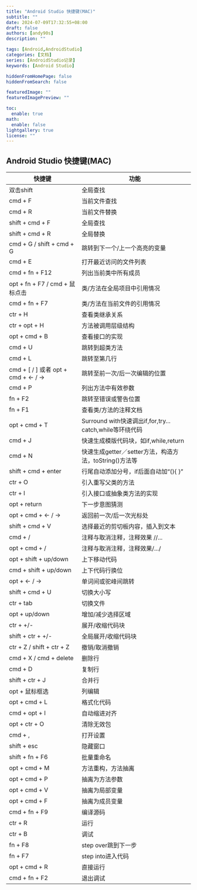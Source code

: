 ```yaml
---
title: "Android Studio 快捷键(MAC)"
subtitle: ""
date: 2024-07-09T17:32:55+08:00
draft: false
authors: [andy90s]
description: ""

tags: [Android,AndroidStudio]
categories: [文档]
series: [AndroidStudio记录]
keywords: [Android Studio]

hiddenFromHomePage: false
hiddenFromSearch: false

featuredImage: ""
featuredImagePreview: ""

toc:
  enable: true
math:
  enable: false
lightgallery: true
license: ""
---
```

<!--more-->
## Android Studio 快捷键(MAC)

| 快捷键 | 功能 |
| --- | --- |
|双击shift | 全局查找 |
|cmd + F | 当前文件查找 |
|cmd + R | 当前文件替换 |
|shift + cmd + F | 全局查找 |
|shift + cmd + R | 全局替换 |
|cmd + G / shift + cmd + G | 跳转到下一个/上一个高亮的变量 |
|cmd + E | 打开最近访问的文件列表 |
|cmd + fn + F12 | 列出当前类中所有成员 |
|opt + fn + F7 / cmd + 鼠标点击 | 类/方法在全局项目中引用情况 |
|cmd + fn + F7 | 类/方法在当前文件的引用情况 |
|ctr + H | 查看类继承关系 |
|ctr + opt + H | 方法被调用层级结构 |
|opt + cmd + B | 查看接口的实现 |
|cmd + U | 跳转到超类方法 |
|cmd + L | 跳转至第几行 |
|cmd + [ / ] 或者 opt + cmd + ← / → | 跳转至前一次/后一次编辑的位置 |
|cmd + P | 列出方法中有效参数 |
|fn + F2 | 跳转至错误或警告位置 |
|fn + F1 | 查看类/方法的注释文档 |
|opt + cmd + T | Surround with快速调出if,for,try…catch,while等环绕代码 |
|cmd + J | 快速生成模版代码块，如if,while,return |
|cmd + N | 快速生成getter／setter方法，构造方法，toString()方法等 |
|shift + cmd + enter | 行尾自动添加分号，if后面自动加“(){ }” |
|ctr + O | 引入重写父类的方法 |
|ctr + I | 引入接口或抽象类方法的实现 |
|opt + return | 下一步意图猜测 |
|opt + cmd + ← / → | 返回前一次/后一次光标处 |
|shift + cmd + V | 选择最近的剪切板内容，插入到文本 |
|cmd + / | 注释与取消注释，注释效果 //... |
|opt + cmd + / | 注释与取消注释，注释效果/.../ |
|opt + shift + up/down | 上下移动代码 |
|cmd + shift + up/down | 上下代码行换位 |
|opt + ← / → | 单词间或驼峰间跳转 |
|shift + cmd + U | 切换大小写 |
|ctr + tab | 切换文件 |
|opt + up/down | 增加/减少选择区域 |
|ctr + +/- | 展开/收缩代码块 |
|shift + ctr + +/- | 全局展开/收缩代码块 |
|ctr + Z / shift + ctr + Z | 撤销/取消撤销 |
|cmd + X / cmd + delete | 删除行 |
|cmd + D | 复制行 |
|shift + ctr + J | 合并行 |
|opt + 鼠标框选 | 列编辑 |
|opt + cmd + L | 格式化代码 |
|cmd + opt + I | 自动缩进对齐 |
|opt + ctr + O | 清除无效包 |
|cmd + , | 打开设置 |
|shift + esc | 隐藏窗口 |
|shift + fn + F6 | 批量重命名 |
|opt + cmd + M | 方法重构，方法抽离 |
|opt + cmd + P | 抽离为方法参数 |
|opt + cmd + V | 抽离为局部变量 |
|opt + cmd + F | 抽离为成员变量 |
|cmd + fn + F9 | 编译源码 |
|ctr + R | 运行 |
|ctr + B | 调试 |
|fn + F8 | step over跳到下一步 |
|fn + F7 | step into进入代码 |
|opt + cmd + R | 直接运行 |
|cmd + fn + F2 | 退出调试 |



